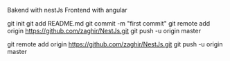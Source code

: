 Bakend with nestJs
Frontend with angular

git init
git add README.md
git commit -m "first commit"
git remote add origin https://github.com/zaghir/NestJs.git
git push -u origin master

git remote add origin https://github.com/zaghir/NestJs.git
git push -u origin master

